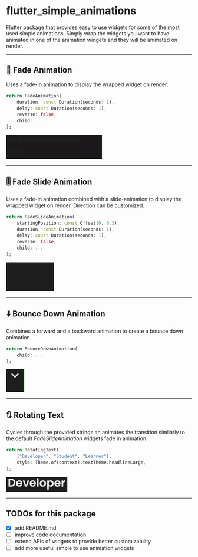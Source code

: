 # flutter_simple_animations

Flutter package that provides easy to use widgets for some of the most used simple animations. Simply wrap the widgets you want to have animated in one of the animation widgets and they will be animated on render.

---

## 👻 Fade Animation

Uses a fade-in animation to display the wrapped widget on render.

```dart
return FadeAnimation(
    duration: const Duration(seconds: 1),
    delay: const Duration(seconds: 1),
    reverse: false,
    child: ...
);
```

![fade animation example](images/fade_animation.gif?raw=true "fade animation example")

---

## 🎚 Fade Slide Animation

Uses a fade-in animation combined with a slide-animation to display the wrapped widget on render. Direction can be customized.

```dart
return FadeSlideAnimation(
    startingPosition: const Offset(0, 0.3),
    duration: const Duration(seconds: 1),
    delay: const Duration(seconds: 1),
    reverse: false,
    child: ...
);
```

![fade animation example](images/fade_slide_animation.gif?raw=true "fade animation example")

---

## ⬇️ Bounce Down Animation

Combines a forward and a backward animation to create a bounce down animation.

```dart
return BounceDownAnimation(
    child: ...
);
```

![fade animation example](images/bounce_down_animation.gif?raw=true "fade animation example")

---

## 🔃 Rotating Text

Cycles through the provided strings an animates the transition similarly to the default _FadeSlideAnimation_ widgets fade in animation.

```dart
return RotatingText(
    ["Developer", "Student", "Learner"],
    style: Theme.of(context).textTheme.headlineLarge,
);
```

![fade animation example](images/rotating_text.gif?raw=true "fade animation example")

---

## TODOs for this package

- [x] add README.md
- [ ] improve code documentation
- [ ] extend APIs of widgets to provide better customizability
- [ ] add more useful simple to use animation widgets
